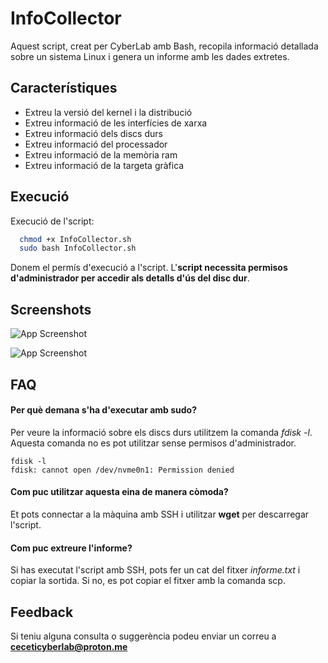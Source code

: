 
# InfoCollector

Aquest script, creat per CyberLab amb Bash, recopila informació detallada sobre un sistema Linux i genera un informe amb les dades extretes.


## Característiques

- Extreu la versió del kernel i la distribució
- Extreu informació de les interfícies de xarxa
- Extreu informació dels discs durs
- Extreu informació del processador
- Extreu informació de la memòria ram
- Extreu informació de la targeta gràfica


## Execució

Execució de l'script:

```bash
  chmod +x InfoCollector.sh
  sudo bash InfoCollector.sh
```
Donem el permís d'execució a l'script. L'**script necessita permisos d'administrador per accedir als detalls d'ús del disc dur**. 
## Screenshots

![App Screenshot](https://i.ibb.co/JznNDDK/Info-Collector2.png)

![App Screenshot](https://i.ibb.co/mBnvqgr/Infocollector.png)


## FAQ

#### Per què demana s'ha d'executar amb sudo?

Per veure la informació sobre els discs durs utilitzem la comanda *fdisk -l*. Aquesta comanda no es pot utilitzar sense permisos d'administrador. 

```
fdisk -l
fdisk: cannot open /dev/nvme0n1: Permission denied
```

#### Com puc utilitzar aquesta eina de manera còmoda?

Et pots connectar a la màquina amb SSH i utilitzar **wget** per descarregar l'script. 

#### Com puc extreure l'informe?

Si has executat l'script amb SSH, pots fer un cat del fitxer *informe.txt* i copiar la sortida. Si no, es pot copiar el fitxer amb la comanda scp. 


## Feedback

Si teniu alguna consulta o suggerència podeu enviar un correu a **ceceticyberlab@proton.me**

